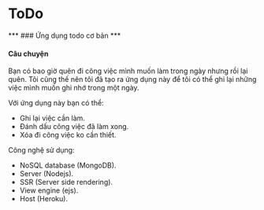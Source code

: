 # ToDo
*** ### Ứng dụng todo cơ bản ***
#### Câu chuyện
Bạn có bao giờ quên đi công việc mình muốn làm trong ngày nhưng rồi lại quên. 
Tôi cũng thế nên tôi đã tạo ra ứng dụng này để tôi có thể ghi lại những việc mình muốn ghi nhớ trong một ngày.

Với ứng dụng này bạn có thể:
 * Ghi lại việc cần làm.
 * Đánh dấu công việc đã làm xong.
 * Xóa đi công việc ko cần thiết.

Công nghệ sử dụng:
  * NoSQL database (MongoDB).
  * Server (Nodejs).
  * SSR (Server side rendering).
  * View engine (ejs).
  * Host (Heroku).
 

